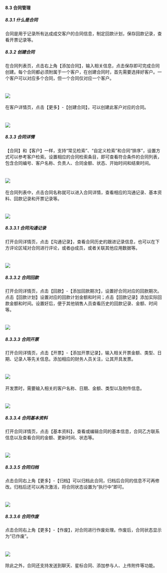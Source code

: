 #### 8.3 合同管理

##### 8.3.1 什么是合同

合同是用于记录所有达成成交客户的合同信息，制定回款计划，保存回款记录，查看开票记录等。

##### 8.3.2 创建合同
在合同列表页，点击右上角【添加合同】，输入相关信息，点击保存即可完成合同创建。每个合同都必须附属于一个客户，在创建合同时，首先需要选择好客户。一个客户可以对应多个合同，但一个合同仅对应一个客户。

# ![](/assets/8.3.2添加合同.png)

在客户详情页，点击【更多】-【创建合同】，可以创建此客户对应的合同。

# ![](/assets/8.3.3创建合同.png)

##### 8.3.3 合同详情

【合同】和【客户】一样，支持“常见检索”、“自定义检索”和合同“排序”，设置方式可以参考客户检索。设置相应的合同检索条目，即可查看符合条件的合同列表，包含合同编号、客户名称、负责人、合同金额、状态、开始时间和结束时间。

# ![](/assets/8.3.3合同详情.png)

在合同列表中，点击合同名称就可以进入合同详情，查看相应的沟通记录、基本资料、回款记录和开票记录等。

# ![](/assets/8.3.3合同详情2.png)

##### 8.3.3.1 合同沟通记录

打开合同详情页，点击【沟通记录】，查看合同历史的跟进记录信息，也可以在下方评论区域对合同进行评论，或者@成员，或者关联其他应用数据等。

# ![](/assets/8.3.3.1合同沟通记录.png)

##### 8.3.3.2 合同回款

打开合同详情页，点击【回款】-【添加回款期次】，设置好合同对应的回款期次。点击【回款计划】设置对应的回款计划金额和时间；点击【回款记录】添加实际回款金额和时间。设置好后，便于其他销售人员查看历史的回款记录、金额、时间等。

# ![](/assets/8.3.3.2合同回款记录.png)

##### 8.3.3.3 合同开票

打开合同详情页，点击【开票】-【添加开票记录】，输入相关开票金额、类型、日期、记录人等先关信息。添加相应的财务人员关注，让其开具发票。

# ![](/assets/8.3.3.3合同开票.png)

开发票时，需要输入相关的客户名称、日期、金额、类型以及附件信息。

# ![](/assets/8.3.3.4添加开票信息.png)

##### 8.3.3.4 合同基本资料

打开合同详情页，点击【基本资料】，查看或编辑合同的基本信息，合同乙方联系信息以及查看合同的金额、更新时间、状态等。

# ![](/assets/8.3.3.4合同基本资料.png)

##### 8.3.3.5 合同归档

点击合同右上角【更多】-【归档】可以归档此合同，归档后合同的信息不可再修改。归档后还可以再次激活，将合同状态设置为“执行中”即可。

# ![](/assets/8.3.3.5合同归档.png)

##### 8.3.3.6 合同作废

点击合同右上角【更多】-【作废】，对合同进行作废处理。作废后，合同状态显示为“已作废”。

# ![](/assets/8.3.3.6合同作废.png)

除此之外，合同还支持发送到聊天、星标合同、添加参与人、上传附件等功能。





